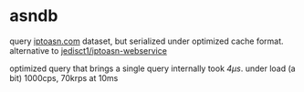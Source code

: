 # asndb

query [iptoasn.com](https://iptoasn.com/) dataset, but serialized under optimized cache format. alternative to [jedisct1/iptoasn-webservice](https://github.com/jedisct1/iptoasn-webservice)

optimized query that brings a single query internally took *4µs*. under load (a bit) 1000cps, 70krps at 10ms